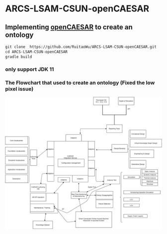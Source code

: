 # ARCS-LSAM-CSUN-openCAESAR  
## Implementing [openCAESAR](https://github.com/opencaesar) to create an ontology  
```
git clone  https://github.com/RuitaoWu/ARCS-LSAM-CSUN-openCAESAR.git  
cd ARCS-LSAM-CSUN-openCAESAR
gradle build  
``` 
### only support JDK 11  
### The Flowchart that used to create an ontology (Fixed the low pixel issue)  
![Flowchart](https://github.com/RuitaoWu/ARCS-LSAM-CSUN-openCAESAR/blob/main/image/uml.jpg)  